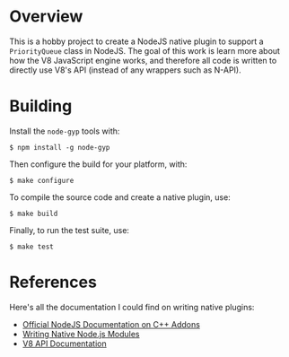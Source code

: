# Overview

This is a hobby project to create a NodeJS native plugin to support a `PriorityQueue` class in NodeJS. The goal of this work is learn more about how the V8 JavaScript engine works, and therefore all code is written to directly use V8's API (instead of any wrappers such as N-API).

# Building

Install the `node-gyp` tools with:

```
$ npm install -g node-gyp
```

Then configure the build for your platform, with:

```
$ make configure
```

To compile the source code and create a native plugin, use:

```
$ make build
```

Finally, to run the test suite, use:

```
$ make test
```

# References

Here's all the documentation I could find on writing native plugins:

* [Official NodeJS Documentation on C++ Addons](https://nodejs.org/api/addons.html)
* [Writing Native Node.js Modules](https://blog.risingstack.com/writing-native-node-js-modules/)
* [V8 API Documentation](https://v8docs.nodesource.com/)

